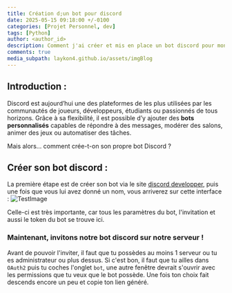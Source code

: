 ```yaml
---
title: Création d;un bot pour discord
date: 2025-05-15 09:18:00 +/-0100
categories: [Projet Personnel, dev]
tags: [Python]
author: <author_id>
description: Comment j'ai créer et mis en place un bot discord pour mon serveur
comments: true
media_subpath: laykon4.github.io/assets/imgBlog
---
```



## Introduction :

Discord est aujourd’hui une des plateformes de les plus utilisées par les communautés de joueurs, développeurs, étudiants ou passionnés de tous horizons. Grâce à sa flexibilité, il est possible d’y ajouter des **bots personnalisés** capables de répondre à des messages, modérer des salons, animer des jeux ou automatiser des tâches.

Mais alors… comment crée-t-on son propre bot Discord ?


## Créer son bot discord :
La première étape est de créer son bot via le site [discord developper](https://discord.com/developers/application), puis une fois que vous lui avez donné un nom, vous arriverez sur cette interface :
![TestImage](laykon4.github.io/assets/imgBlog/pictures.png)

Celle-ci est très importante, car tous les paramètres du bot, l'invitation et aussi le token du bot se trouve ici.

### Maintenant, invitons notre bot discord sur notre serveur !
Avant de pouvoir l'inviter, il faut que tu possèdes au moins 1 serveur ou tu es administrateur ou plus dessus. Si c'est bon, il faut que tu ailles dans ```OAuth2``` puis tu coches l'onglet ```bot```, une autre fenêtre devrait s'ouvrir avec les permissions que tu veux que le bot possède. Une fois ton choix fait descends encore un peu et copie ton lien généré.
